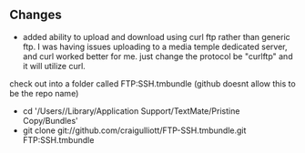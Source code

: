 Changes
----------

* added ability to upload and download using curl ftp rather than generic ftp. I was having issues uploading to a media temple dedicated server, and curl worked better for me. just change the protocol be "curlftp" and it will utilize curl. 

check out into a folder called FTP:SSH.tmbundle (github doesnt allow this to be the repo name)
* cd '/Users/<your user name>/Library/Application Support/TextMate/Pristine Copy/Bundles'
* git clone git://github.com/craigulliott/FTP-SSH.tmbundle.git  FTP\:SSH.tmbundle


